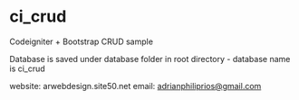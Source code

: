 # ci_crud
Codeigniter + Bootstrap CRUD sample

Database is saved under database folder in root directory - database name is ci_crud

website: arwebdesign.site50.net
email: adrianphiliprios@gmail.com
